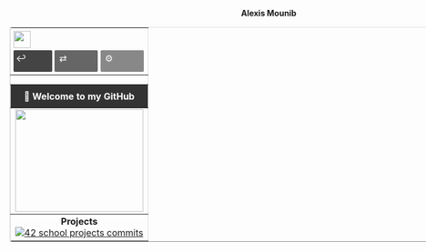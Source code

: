 <!-- Prénom à droite hors de la table -->
<p align="right"><b>Alexis Mounib</b></p>

<!-- Table principale -->
<table align="center" border="1" cellpadding="5" cellspacing="0" style="border-collapse: collapse; border-color: #ddd; border-radius: 4px; width:1000px;">

  <!-- Navbar avec icônes en haut à gauche -->
  <tr>
    <td colspan="1" align="left" style="padding: 5px;">
      <img src="https://raw.githubusercontent.com/zoyern/badges/main/icon.gif" height="30">&nbsp;&nbsp;<br>
      <span
        style="
          display: inline-block;
          align: left;
          padding: 4px 4px 4px 4px;
          border-radius: 2px;
          background: #444;
          color: #fff;
          width: 60px;
          height: 30px;
        "
        >↩</span
      >
      <span
        style="
          align: center;
          display: inline-block;
          padding: 4px 8px;
          border-radius: 2px;
          background: #666;
          color: #fff;
          width: 60px;
          height: 30px;
        "
        >⇄</span
      >
      <span
        style="
          align: right;
          display: inline-block;
          padding: 4px 8px;
          border-radius: 2px;
          background: #888;
          color: #fff;
          width: 60px;
          height: 30px;
        "
        >⚙</span
      >
    </td>
  </tr>

  <!-- Séparateur full width -->
  <tr>
    <td colspan="1">
      <img src="https://raw.githubusercontent.com/zoyern/badges/main/sep.gif" width="100%" height="10">
    </td>
  </tr>

  <!-- Welcome message -->
  <tr>
    <td align="center" bgcolor="#333" style="color: #fff; font-weight: bold; padding: 10px;">
      👋 Welcome to my GitHub
    </td>
  </tr>

  <!-- Banner GIF -->
  <tr>
    <td>
      <img src="https://raw.githubusercontent.com/zoyern/badges/main/banner.gif" width="100%" height="180">
    </td>
  </tr>

  <!-- Projects -->
  <tr>
    <td align="center">
      <b>Projects</b><br>
      <a href="https://github.com/zoyern/42_school_projects" target="_blank">
        <img src="https://raw.githubusercontent.com/zoyern/badges/main/42_school_projects_commits.svg?v=3" alt="42 school projects commits">
      </a>
    </td>
  </tr>

</table>
